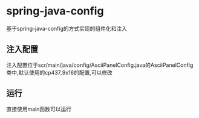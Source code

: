 # spring-java-config

基于spring-java-config的方式实现的组件化和注入

## 注入配置
注入配置位于scr/main/java/config/AsciiPanelConfig.java的AsciiPanelConfig类中,默认使用的cp437_9x16的配置,可以修改

## 运行
直接使用main函数可以运行


